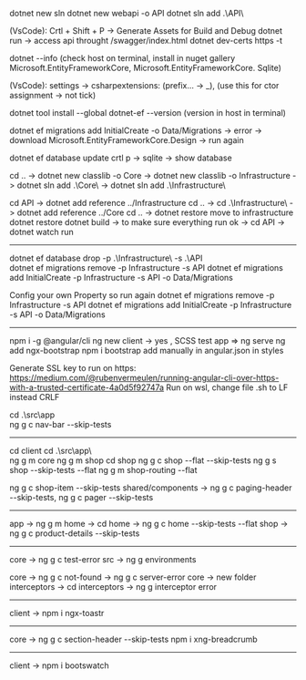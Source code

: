 dotnet new sln
dotnet new webapi -o API
dotnet sln add .\API\

(VsCode): Crtl + Shift + P -> Generate Assets for Build and Debug
dotnet run -> access api throught /swagger/index.html
dotnet dev-certs https -t

dotnet --info 
(check host on terminal, install in nuget gallery Microsoft.EntityFrameworkCore,
Microsoft.EntityFrameworkCore. Sqlite) 

(VsCode): settings -> csharpextensions: (prefix... -> _), (use this for ctor assignment -> not tick)

dotnet tool install --global dotnet-ef --version (version in host in terminal)

dotnet ef migrations add InitialCreate -o Data/Migrations -> error 
-> download Microsoft.EntityFrameworkCore.Design -> run again

dotnet ef database update
crtl p -> sqlite -> show database

cd .. -> dotnet new classlib -o Core -> dotnet new classlib -o Infrastructure 
-> dotnet sln add .\Core\ -> dotnet sln add .\Infrastructure\

cd API -> dotnet add reference ../Infrastructure
cd .. ->  cd .\Infrastructure\ -> dotnet add reference ../Core
cd .. -> dotnet restore
move   <ItemGroup>
    <PackageReference Include="Microsoft.EntityFrameworkCore" Version="8.0.8" />
    <PackageReference Include="Microsoft.EntityFrameworkCore.Sqlite" Version="8.0.8" />
  </ItemGroup>
to infrastructure
dotnet restore
dotnet build -> to make sure everything run ok -> cd API -> dotnet watch run

------------------------------------------------------------------------------------------------

dotnet ef database drop -p .\Infrastructure\ -s .\API\
dotnet ef migrations remove -p Infrastructure -s API
dotnet ef migrations add InitialCreate -p Infrastructure -s API -o Data/Migrations

Config your own Property so run again
dotnet ef migrations remove -p Infrastructure -s API
dotnet ef migrations add InitialCreate -p Infrastructure -s API -o Data/Migrations

------------------------------------------------------------------------------------------------
npm i -g @angular/cli
ng new client -> yes , SCSS
test app => ng serve
ng add ngx-bootstrap
npm i bootstrap
add manually in angular.json in styles

Generate SSL key to run on https: https://medium.com/@rubenvermeulen/running-angular-cli-over-https-with-a-trusted-certificate-4a0d5f92747a
Run on wsl, change file .sh to LF instead CRLF

cd .\src\app\
ng g c nav-bar --skip-tests

------------------------------------------------------------------------------------------------
cd client
cd .\src\app\  
ng g m core
ng g m shop
cd shop
ng g c shop --flat --skip-tests
ng g s shop --skip-tests --flat
ng g m shop-routing --flat

ng g c shop-item --skip-tests
shared/components -> ng g c paging-header --skip-tests, ng g c pager --skip-tests

------------------------------------------------------------------------------------------------
app -> ng g m home -> cd home -> ng g c home --skip-tests --flat 
shop -> ng g c product-details --skip-tests

------------------------------------------------------------------------------------------------
core -> ng g c test-error
src -> ng g environments

core -> ng g c not-found ->  ng g c server-error
core -> new folder interceptors -> cd interceptors -> ng g interceptor error


------------------------------------------------------------------------------------------------
client -> npm i ngx-toastr

------------------------------------------------------------------------------------------------

core -> ng g c section-header --skip-tests
npm i xng-breadcrumb

------------------------------------------------------------------------------------------------
client -> npm i bootswatch
